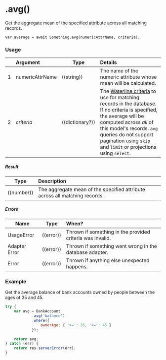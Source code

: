 # .avg()

Get the aggregate mean of the specified attribute across all matching records.

```usage
var average = await Something.avg(numericAttrName, criteria);
```

### Usage

|   |     Argument        | Type                                         | Details                            |
|---|:--------------------|----------------------------------------------|:-----------------------------------|
| 1 |  numericAttrName    | ((string))                                   | The name of the numeric attribute whose mean will be calculated.
| 2 |  _criteria_         | ((dictionary?))                                | The [Waterline criteria](http://sailsjs.com/documentation/concepts/models-and-orm/query-language) to use for matching records in the database. If no criteria is specified, the average will be computed across _all_ of this model's records. `avg` queries do not support pagination using `skip` and `limit` or projections using `select`.


##### Result
 
| Type                | Description      |
|---------------------|:-----------------|
| ((number))          | The aggregate mean of the specified attribute across all matching records.
 
##### Errors

|     Name        | Type                | When? |
|--------------------|---------------------|:---------------------------------------------------------------------------------|
| UsageError			| ((error))           | Thrown if something in the provided criteria was invalid.
| Adapter Error		| ((error))           | Thrown if something went wrong in the database adapter.
| Error				| ((error))           | Thrown if anything else unexpected happens.

### Example

Get the average balance of bank accounts owned by people between the ages of 35 and 45.

```javascript
try {
	var avg = BankAccount
			.avg('balance')
			.where({
				ownerAge: { '>=': 35, '<=': 45 }
			});
	
	return avg;
} catch (err) {
	return res.serverError(err);
}
```


<docmeta name="displayName" value=".avg()">
<docmeta name="pageType" value="method">
